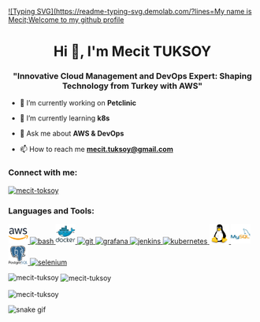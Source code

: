 [![Typing SVG](https://readme-typing-svg.demolab.com/?lines=My name is Mecit;Welcome to my github profile](https://git.io/typing-svg)

<h1 align="center">Hi 👋, I'm Mecit TUKSOY</h1>
<h3 align="center">"Innovative Cloud Management and DevOps Expert: Shaping Technology from Turkey with AWS"</h3>

- 🔭 I’m currently working on **Petclinic**

- 🌱 I’m currently learning **k8s**

- 💬 Ask me about **AWS & DevOps**

- 📫 How to reach me **mecit.tuksoy@gmail.com**

<h3 align="left">Connect with me:</h3>
<p align="left">
<a href="https://linkedin.com/in/mecit-toksoy" target="blank"><img align="center" src="https://raw.githubusercontent.com/rahuldkjain/github-profile-readme-generator/master/src/images/icons/Social/linked-in-alt.svg" alt="mecit-toksoy" height="30" width="40" /></a>
</p>

<h3 align="left">Languages and Tools:</h3>
<p align="left"> <a href="https://aws.amazon.com" target="_blank" rel="noreferrer"> <img src="https://raw.githubusercontent.com/devicons/devicon/master/icons/amazonwebservices/amazonwebservices-original-wordmark.svg" alt="aws" width="40" height="40"/> </a> <a href="https://www.gnu.org/software/bash/" target="_blank" rel="noreferrer"> <img src="https://www.vectorlogo.zone/logos/gnu_bash/gnu_bash-icon.svg" alt="bash" width="40" height="40"/> </a> <a href="https://www.docker.com/" target="_blank" rel="noreferrer"> <img src="https://raw.githubusercontent.com/devicons/devicon/master/icons/docker/docker-original-wordmark.svg" alt="docker" width="40" height="40"/> </a> <a href="https://git-scm.com/" target="_blank" rel="noreferrer"> <img src="https://www.vectorlogo.zone/logos/git-scm/git-scm-icon.svg" alt="git" width="40" height="40"/> </a> <a href="https://grafana.com" target="_blank" rel="noreferrer"> <img src="https://www.vectorlogo.zone/logos/grafana/grafana-icon.svg" alt="grafana" width="40" height="40"/> </a> <a href="https://www.jenkins.io" target="_blank" rel="noreferrer"> <img src="https://www.vectorlogo.zone/logos/jenkins/jenkins-icon.svg" alt="jenkins" width="40" height="40"/> </a> <a href="https://kubernetes.io" target="_blank" rel="noreferrer"> <img src="https://www.vectorlogo.zone/logos/kubernetes/kubernetes-icon.svg" alt="kubernetes" width="40" height="40"/> </a> <a href="https://www.linux.org/" target="_blank" rel="noreferrer"> <img src="https://raw.githubusercontent.com/devicons/devicon/master/icons/linux/linux-original.svg" alt="linux" width="40" height="40"/> </a> <a href="https://www.mysql.com/" target="_blank" rel="noreferrer"> <img src="https://raw.githubusercontent.com/devicons/devicon/master/icons/mysql/mysql-original-wordmark.svg" alt="mysql" width="40" height="40"/> </a> <a href="https://www.postgresql.org" target="_blank" rel="noreferrer"> <img src="https://raw.githubusercontent.com/devicons/devicon/master/icons/postgresql/postgresql-original-wordmark.svg" alt="postgresql" width="40" height="40"/> </a> <a href="https://www.selenium.dev" target="_blank" rel="noreferrer"> <img src="https://raw.githubusercontent.com/detain/svg-logos/780f25886640cef088af994181646db2f6b1a3f8/svg/selenium-logo.svg" alt="selenium" width="40" height="40"/> </a> </p>

<p><img align="left" src="https://github-readme-stats.vercel.app/api/top-langs?username=mecit-tuksoy&show_icons=true&locale=en&layout=compact" alt="mecit-tuksoy" /></p>

<p>&nbsp;<img align="center" src="https://github-readme-stats.vercel.app/api?username=mecit-tuksoy&show_icons=true&locale=en" alt="mecit-tuksoy" /></p>

<p><img align="center" src="https://github-readme-streak-stats.herokuapp.com/?user=mecit-tuksoy&" alt="mecit-tuksoy" /></p>


![snake gif](https://github.com/Mecit-tuksoy/Mecit-tuksoy/blob/output/github-contribution-grid-snake.gif)
